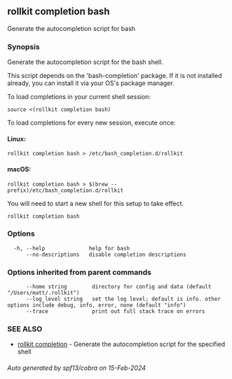## rollkit completion bash

Generate the autocompletion script for bash

### Synopsis

Generate the autocompletion script for the bash shell.

This script depends on the 'bash-completion' package.
If it is not installed already, you can install it via your OS's package manager.

To load completions in your current shell session:

	source <(rollkit completion bash)

To load completions for every new session, execute once:

#### Linux:

	rollkit completion bash > /etc/bash_completion.d/rollkit

#### macOS:

	rollkit completion bash > $(brew --prefix)/etc/bash_completion.d/rollkit

You will need to start a new shell for this setup to take effect.


```
rollkit completion bash
```

### Options

```
  -h, --help              help for bash
      --no-descriptions   disable completion descriptions
```

### Options inherited from parent commands

```
      --home string        directory for config and data (default "/Users/matt/.rollkit")
      --log_level string   set the log level; default is info. other options include debug, info, error, none (default "info")
      --trace              print out full stack trace on errors
```

### SEE ALSO

* [rollkit completion](rollkit_completion.md)	 - Generate the autocompletion script for the specified shell

###### Auto generated by spf13/cobra on 15-Feb-2024
